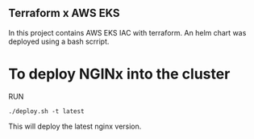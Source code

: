 ## Terraform x AWS EKS 

In this project contains AWS EKS IAC with terraform. An helm chart was deployed using a bash scrript.

# To deploy NGINx into the cluster

RUN
```
./deploy.sh -t latest
```
This will deploy the latest nginx version.
